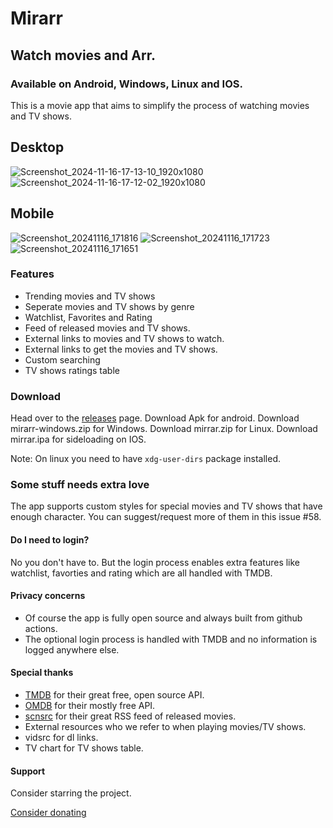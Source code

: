 # Mirarr

## Watch movies and Arr.

### Available on Android, Windows, Linux and IOS.

This is a movie app that aims to simplify the process of watching movies and TV shows.


## Desktop
![Screenshot_2024-11-16-17-13-10_1920x1080](https://github.com/user-attachments/assets/e65dd5ca-bd2f-443f-9cd7-d162c9c7245f)
![Screenshot_2024-11-16-17-12-02_1920x1080](https://github.com/user-attachments/assets/6997a0fa-fa88-4cf7-9096-f87f5ccaffc7)



## Mobile
![Screenshot_20241116_171816](https://github.com/user-attachments/assets/fbdfc3f2-8e38-4787-9a47-bc67df8af172)
![Screenshot_20241116_171723](https://github.com/user-attachments/assets/7beb0804-b33f-4976-b95e-771316eedee8)
![Screenshot_20241116_171651](https://github.com/user-attachments/assets/1e9b5380-581a-470e-a434-a6a62fc2ccbe)



### Features

- Trending movies and TV shows
- Seperate movies and TV shows by genre
- Watchlist, Favorites and Rating
- Feed of released movies and TV shows.
- External links to movies and TV shows to watch.
- External links to get the movies and TV shows.
- Custom searching
- TV shows ratings table

### Download

Head over to the [releases](https://github.com/mirarr-app/mirarr/releases) page.
Download Apk for android.
Download mirarr-windows.zip for Windows.
Download mirrar.zip for Linux.
Download mirrar.ipa for sideloading on IOS.

Note: On linux you need to have `xdg-user-dirs` package installed.

### Some stuff needs extra love

The app supports custom styles for special movies and TV shows that have enough character.
You can suggest/request more of them in this issue #58.

#### Do I need to login?

No you don't have to. But the login process enables extra features like watchlist, favorties and rating which are all handled with TMDB.

#### Privacy concerns

- Of course the app is fully open source and always built from github actions.
- The optional login process is handled with TMDB and no information is logged anywhere else.

#### Special thanks

- [TMDB](https://www.themoviedb.org/) for their great free, open source API.
- [OMDB](http://www.omdbapi.com/) for their mostly free API.
- [scnsrc](https://scnsrc.me/) for their great RSS feed of released movies.
- External resources who we refer to when playing movies/TV shows.
- vidsrc for dl links.
- TV chart for TV shows table.


#### Support
Consider starring the project.

[Consider donating](https://github.com/mirarr-app/mirarr/blob/main/DONATION.md)
